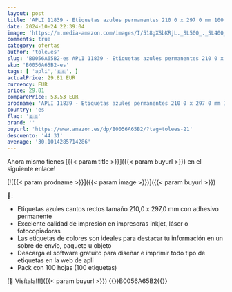 ```yaml
---
layout: post
title: 'APLI 11839 - Etiquetas azules permanentes 210 0 x 297 0 mm 100 hojas'
date: 2024-10-24 22:39:04
image: 'https://m.media-amazon.com/images/I/518gXSbKRjL._SL500_._SL400_.jpg'
comments: true
category: ofertas
author: 'tole.es'
slug: 'B0056A65B2-es APLI 11839 - Etiquetas azules permanentes 210 0 x 297 0 mm...'
sku: 'B0056A65B2-es'
tags: [ 'apli','🇪🇸', ]
actualPrice: 29.81 EUR
currency: EUR
price: 29.81
comparePrice: 53.53 EUR
prodname: 'APLI 11839 - Etiquetas azules permanentes 210 0 x 297 0 mm 100 hojas'
country: 'es'
flag: '🇪🇸'
brand: ''
buyurl: 'https://www.amazon.es/dp/B0056A65B2/?tag=tolees-21'
descuento: '44.31'
average: '30.1014285714286'
---
```


Ahora mismo tienes [{{< param title >}}]({{< param buyurl >}}) en el siguiente enlace!

[![{{< param prodname >}}]({{< param image >}})]({{< param buyurl >}})

🔎:

- Etiquetas azules cantos rectos tamaño 210,0 x 297,0 mm con adhesivo permanente
- Excelente calidad de impresión en impresoras inkjet, láser o fotocopiadoras
- Las etiquetas de colores son ideales para destacar tu información en un sobre de envío, paquete u objeto
- Descarga el software gratuito para diseñar e imprimir todo tipo de etiquetas en la web de apli
- Pack con 100 hojas (100 etiquetas)

[🛒 Visítala!!!]({{< param buyurl >}})
{{<world>}}B0056A65B2{{</world>}}
